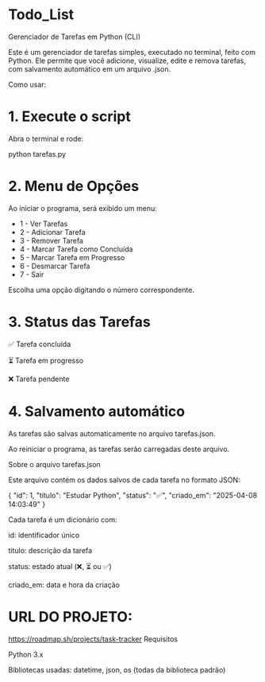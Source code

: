 # Todo_List

Gerenciador de Tarefas em Python (CLI)

Este é um gerenciador de tarefas simples, executado no terminal, feito com Python. Ele permite que você adicione, visualize, edite e remova tarefas, com salvamento automático em um arquivo .json.

Como usar:

# 1. Execute o script

Abra o terminal e rode:

python tarefas.py

# 2. Menu de Opções

Ao iniciar o programa, será exibido um menu:

  * 1 - Ver Tarefas
  * 2 - Adicionar Tarefa
  * 3 - Remover Tarefa 
  * 4 - Marcar Tarefa como Concluída 
  * 5 - Marcar Tarefa em Progresso 
  * 6 - Desmarcar Tarefa 
  * 7 - Sair

Escolha uma opção digitando o número correspondente.

# 3. Status das Tarefas

✅ Tarefa concluída

⏳ Tarefa em progresso

❌ Tarefa pendente

# 4. Salvamento automático

As tarefas são salvas automaticamente no arquivo tarefas.json.

Ao reiniciar o programa, as tarefas serão carregadas deste arquivo.

Sobre o arquivo tarefas.json

Este arquivo contém os dados salvos de cada tarefa no formato JSON:

{
  "id": 1,
  "titulo": "Estudar Python",
  "status": "✅",
  "criado_em": "2025-04-08 14:03:49"
}

Cada tarefa é um dicionário com:

id: identificador único

titulo: descrição da tarefa

status: estado atual (❌, ⏳ ou ✅)

criado_em: data e hora da criação

# URL DO PROJETO:
https://roadmap.sh/projects/task-tracker
Requisitos

Python 3.x

Bibliotecas usadas: datetime, json, os (todas da biblioteca padrão)
